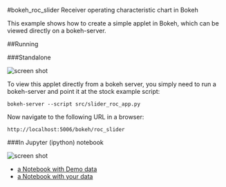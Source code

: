 #bokeh_roc_slider
Receiver operating characteristic chart in Bokeh

This example shows how to create a simple applet in Bokeh, which can
be viewed directly on a bokeh-server.




##Running

###Standalone

![screen shot](https://github.com/brianray/bokeh_roc_slider/blob/master/screenshot.png "Screenshot")

To view this applet directly from a bokeh server, you simply need to
run a bokeh-server and point it at the stock example script:

    bokeh-server --script src/slider_roc_app.py

Now navigate to the following URL in a browser:

    http://localhost:5006/bokeh/roc_slider


###In Jupyter (ipython) notebook

![screen shot](https://github.com/brianray/bokeh_roc_slider/blob/master/screenshot_notebook.png "Screenshot")

* [a Notebook with Demo data](bokeh_roc_slider_embed.ipynb)
* [a Notebook with your data](bokeh_roc_slider_embed_data.ipynb)


